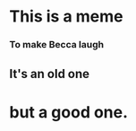 This is a meme
==================



### To make Becca laugh

## It's an old one

# but a good one.
